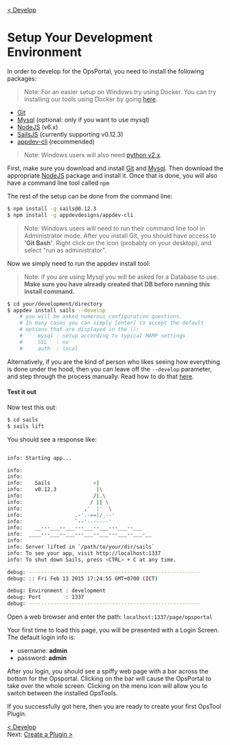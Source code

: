 [< Develop](Develop.md)
# Setup Your Development Environment

In order to develop for the OpsPortal, you need to install the following packages:

>Note: For an easier setup on Windows try using Docker.  You can try installing our tools using Docker by going [here](develop_setup_docker.md).

  - [Git](https://git-scm.com/downloads)
  - [Mysql](https://www.mamp.info/en/downloads/) (optional: only if you want to use mysql)
  - [NodeJS](http://nodejs.org/download/) (v6.x)
  - [SailsJS](http://sailsjs.org/#/) (currently supporting v0.12.3)
  - [appdev-cli](https://github.com/appdevdesigns/appdev-cli) (recommended)
>Note: Windows users will also need [python v2.x](https://www.python.org/downloads/). 


First, make sure you download and install [Git](https://git-scm.com/downloads) and [Mysql](https://www.mamp.info/en/downloads/).  Then download the appropriate [NodeJS](http://nodejs.org/download/) package and install it.  Once that is done, you will also have a command line tool called `npm`

The rest of the setup can be done from the command line:
```sh
$ npm install -g sails@0.12.3
$ npm install -g appdevdesigns/appdev-cli
```
>Note: Windows users will need to run their command line tool in Administrator mode.  After you install Git, you should have access to **'Git Bash'**.  Right click on the icon (probably on your desktop), and select "run as administrator".

Now we simply need to run the appdev install tool:
>Note: if you are using Mysql you will be asked for a Database to use.  **Make sure you have already created that DB before running this install command.**

```sh
$ cd your/development/directory
$ appdev install sails --develop
    # you will be asked numerous configuration questions.  
    # In many cases you can simply [enter] to accept the default 
    # options that are displayed in the ():
    #     mysql : setup according to typical MAMP settings
    #     SSL   : no
    #     auth  : local
```

Alternatively, if you are the kind of person who likes seeing how everything is done under the hood, then you can leave off the `--develop` parameter, and step through the process manually.  Read how to do that [here](develop_setup_manual.md).


#### Test it out
Now test this out:
```sh
$ cd sails
$ sails lift
```


You should see a response like:
```sh

info: Starting app...

info: 
info: 
info:    Sails              <|
info:    v0.12.3             |\
info:                       /|.\
info:                      / || \
info:                    ,'  |'  \
info:                 .-'.-==|/_--'
info:                 `--'-------' 
info:    __---___--___---___--___---___--___
info:  ____---___--___---___--___---___--___-__
info: 
info: Server lifted in `/path/to/your/dir/sails`
info: To see your app, visit http://localhost:1337
info: To shut down Sails, press <CTRL> + C at any time.

debug: --------------------------------------------------------
debug: :: Fri Feb 13 2015 17:24:55 GMT+0700 (ICT)

debug: Environment : development
debug: Port        : 1337
debug: --------------------------------------------------------
```


Open a web browser and enter the path: `localhost:1337/page/opsportal`

Your first time to load this page, you will be presented with a Login Screen.  The default login info is:

- username: **admin**
- password: **admin**


After you login, you should see a spiffy web page with a bar across the bottom for the Opsportal.  Clicking on the bar will cause the OpsPortal to take over the whole screen.  Clicking on the menu icon will allow you to switch between the installed OpsTools.

If you successfully got here, then you are ready to create your first OpsTool Plugin.


[< Develop](Develop.md)     
Next: [Create a Plugin >](develop_plugin_create.md)